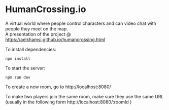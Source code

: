 # HumanCrossing.io
A virtual world where people control characters and can video chat with people they meet on the map. </br>
A presentation of the project @ https://aelkhamsi.github.io/humancrossing.html

To install dependencies:

    npm install

To start the server:

    npm run dev
    

To create a new room, go to 
    http://localhost:8080/

To make two players join the same room, make sure they use the same URL (usually in the following form http://localhost:8080/:roomId )
